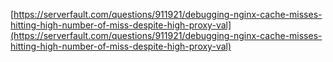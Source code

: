 [https://serverfault.com/questions/911921/debugging-nginx-cache-misses-hitting-high-number-of-miss-despite-high-proxy-val](https://serverfault.com/questions/911921/debugging-nginx-cache-misses-hitting-high-number-of-miss-despite-high-proxy-val)
